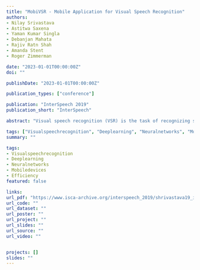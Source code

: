 ```yaml
---
title: "MobiVSR - Mobile Application for Visual Speech Recognition"
authors:
- Nilay Srivastava
- Astitwa Saxena
- Yaman Kumar Singla
- Debanjan Mahata
- Rajiv Ratn Shah
- Amanda Stent
- Roger Zimmerman

date: "2023-01-01T00:00:00Z"
doi: ""

publishDate: "2023-01-01T00:00:00Z"

publication_types: ["conference"]

publication: "InterSpeech 2019"
publication_short: "InterSpeech"

abstract: "Visual speech recognition (VSR) is the task of recognizing spoken language from video input only, without any audio. VSR has many applications as an assistive technology, especially if it could be deployed in mobile devices and embedded systems. The need for intensive computational resources and large memory footprint are two major obstacles in deploying neural network models for VSR in a resource constrained environment. We propose a novel end-to-end deep neural network architecture for word level VSR called MobiVSR with a design parameter that aids in balancing the model’s accuracy and parameter count. We use depthwise 3D convolution along with channel shuffling for the first time in the domain of VSR and show how it makes our model efficient. MobiVSR achieves an accuracy of 70% on a challenging Lip Reading in the Wild dataset with 6 times fewer parameters and 20 times smaller memory footprint than the current state of the art. MobiVSR can also be compressed to 6 MB by applying post training quantization."

tags: ["Visualspeechrecognition", "Deeplearning", "Neuralnetworks", "Mobiletechnology", "Lipreading"]
summary: ""

tags:
- Visualspeechrecognition
- Deeplearning
- Neuralnetworks
- Mobiledevices
- Efficiency
featured: false

links:
url_pdf: "https://www.isca-archive.org/interspeech_2019/shrivastava19_interspeech.html"
url_code: ""
url_dataset: ""
url_poster: ""
url_project: ""
url_slides: ""
url_source: ""
url_video: ""


projects: []
slides: ""
---
```



